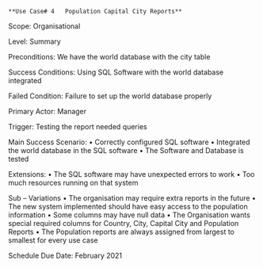     **Use Case# 4	Population Capital City Reports**


Scope:	Organisational


Level:	Summary


Preconditions:	We have the world database with the city table


Success Conditions:	Using SQL Software with the world database integrated


Failed Condition:	Failure to set up the world database properly


Primary Actor:	Manager


Trigger:	Testing the report needed queries


Main Success Scenario:  	•	Correctly configured SQL software
                            •	Integrated the world database in the SQL software
                            •	The Software and Database is tested


Extensions:             	•	The SQL software may have unexpected errors to work
                            •	Too much resources running on that system


Sub – Variations	        •	The organisation may require extra reports in the future
                            •	The new system implemented should have easy access to the population information
                            •	Some columns may have null data
                            •	The Organisation wants special required columns for Country, City, Capital City and Population Reports
                            •	The Population reports are always assigned from largest to smallest for every use case



Schedule	Due Date: February 2021
